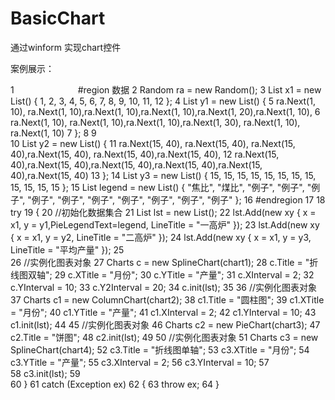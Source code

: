# BasicChart

通过winform 实现chart控件

案例展示：

 1 　　　　　　　#region 数据
 2             Random ra = new Random();
 3             List<double> x1 = new List<double>() { 1, 2, 3, 4, 5, 6, 7, 8, 9, 10, 11, 12 };
 4             List<double> y1 = new List<double>() {
 5                 ra.Next(1, 10), ra.Next(1, 10),ra.Next(1, 10),ra.Next(1, 10),ra.Next(1, 20),ra.Next(1, 10),
 6                 ra.Next(1, 10), ra.Next(1, 10),ra.Next(1, 10),ra.Next(1, 30), ra.Next(1, 10), ra.Next(1, 10)
 7             };
 8 
 9          
10             List<double> y2 = new List<double>() {
11                 ra.Next(15, 40), ra.Next(15, 40), ra.Next(15, 40),ra.Next(15, 40), ra.Next(15, 40),ra.Next(15, 40),
12                 ra.Next(15, 40),ra.Next(15, 40),ra.Next(15, 40),ra.Next(15, 40),ra.Next(15, 40),ra.Next(15, 40)
13             };
14             List<double> y3 = new List<double>() { 15, 15, 15, 15, 15, 15, 15, 15, 15, 15, 15, 15 };
15             List<string> legend = new List<string>() { "焦比", "煤比", "例子", "例子", "例子", "例子", "例子", "例子", "例子", "例子", "例子", "例子" };
16             #endregion
17 
18             try
19             {
20                 //初始化数据集合
21                 List<xy> lst = new List<xy>();
22                 lst.Add(new xy { x = x1, y = y1,PieLegendText=legend, LineTitle = "一高炉" });
23                 lst.Add(new xy { x = x1, y = y2, LineTitle = "二高炉" });
24                 lst.Add(new xy { x = x1, y = y3, LineTitle = "平均产量" });
25                
26                 //实例化图表对象
27                 Charts c = new SplineChart(chart1);
28                 c.Title = "折线图双轴";
29                 c.XTitle = "月份";
30                 c.YTitle = "产量";
31                 c.XInterval = 2;
32                 c.YInterval = 10;
33                 c.Y2Interval = 20;
34                 c.init(lst);
35 
36                 //实例化图表对象
37                 Charts c1 = new ColumnChart(chart2);
38                 c1.Title = "圆柱图";
39                 c1.XTitle = "月份";
40                 c1.YTitle = "产量";
41                 c1.XInterval = 2;
42                 c1.YInterval = 10;
43                  c1.init(lst);
44 
45                 //实例化图表对象
46                 Charts c2 = new PieChart(chart3);
47                 c2.Title = "饼图";
48                 c2.init(lst);
49 
50                 //实例化图表对象
51                 Charts c3 = new SplineChart(chart4);
52                 c3.Title = "折线图单轴";
53                 c3.XTitle = "月份";
54                 c3.YTitle = "产量";
55                 c3.XInterval = 2;
56                 c3.YInterval = 10;
57               
58                 c3.init(lst);
59          
60             }
61             catch (Exception ex)
62             {
63                 throw ex;
64             }

 
